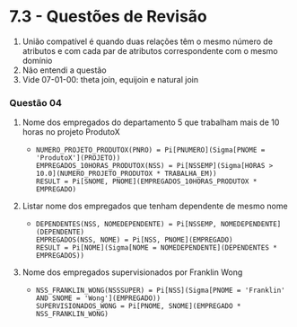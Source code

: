 # 7.3 - Questões de Revisão

1. União compatível é quando duas relações têm o mesmo número de atributos e com cada par de atributos correspondente com o mesmo domínio
2. Não entendi a questão
3. Vide 07-01-00: theta join, equijoin e natural join

### Questão 04

1. Nome dos empregados do departamento 5 que trabalham mais de 10 horas no projeto ProdutoX

   * ```
     NUMERO_PROJETO_PRODUTOX(PNRO) = Pi[PNUMERO](Sigma[PNOME = 'ProdutoX'](PROJETO))
     EMPREGADOS_10HORAS_PRODUTOX(NSS) = Pi[NSSEMP](Sigma[HORAS > 10.0](NUMERO_PROJETO_PRODUTOX * TRABALHA_EM))
     RESULT = Pi[SNOME, PNOME](EMPREGADOS_10HORAS_PRODUTOX * EMPREGADO)
     ```

2. Listar nome dos empregados que tenham dependente de mesmo nome

   * ```
     DEPENDENTES(NSS, NOMEDEPENDENTE) = Pi[NSSEMP, NOMEDEPENDENTE](DEPENDENTE)
     EMPREGADOS(NSS, NOME) = Pi[NSS, PNOME](EMPREGADO)
     RESULT = Pi[NOME](Sigma[NOME = NOMEDEPENDENTE](DEPENDENTES * EMPREGADOS))
     ```

3. Nome dos empregados supervisionados por Franklin Wong

   * ```
     NSS_FRANKLIN_WONG(NSSSUPER) = Pi[NSS](Sigma[PNOME = 'Franklin' AND SNOME = 'Wong'](EMPREGADO))
     SUPERVISIONADOS_WONG = Pi[PNOME, SNOME](EMPREGADO * NSS_FRANKLIN_WONG)
     ```